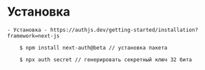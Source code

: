 # Установка
	- Установка - https://authjs.dev/getting-started/installation?framework=next-js
	
		$ npm install next-auth@beta // установка пакета 

		$ npx auth secret // генерировать секретный ключ 32 бита